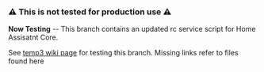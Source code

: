  
### :warning: This is not tested for production use :warning:

**Now Testing** -- This branch contains an updated rc service script for Home Assisatnt Core.

See [temp3 wiki page](https://github.com/tprelog/iocage-homeassistant/wiki/temp3) for testing this branch. Missing links refer to files found here
